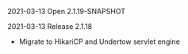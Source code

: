 2021-03-13 Open 2.1.19-SNAPSHOT

2021-03-13 Release 2.1.18

  * Migrate to HikariCP and Undertow servlet engine


